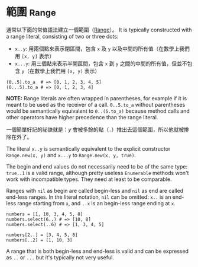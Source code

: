 # 範圍 <small>Range</small>

通常以下面的常值語法建立一個範圍（[Range](http://crystal-lang.org/api/Range.html)）。 It is typically constructed with a range literal, consisting of two or three dots:

* `x..y`: 用兩個點來表示閉區間，包含 `x` 及 `y` 以及中間的所有值（在數學上我們用 `[x, y]` 表示）
* `x...y`: 用三個點來表示半開區間，包含 `x` 到 `y` 之間的中間的所有值，但並不包含 `y`（在數學上我們用 `[x, y)` 表示）

```cr
(0..5).to_a  # => [0, 1, 2, 3, 4, 5]
(0...5).to_a # => [0, 1, 2, 3, 4]
```

**NOTE:** Range literals are often wrapped in parentheses, for example if it is meant to be used as the receiver of a call. `0..5.to_a` without parentheses would be semantically equivalent to `0..(5.to_a)` because method calls and other operators have higher precedence than the range literal.

一個簡單好記的祕訣就是：*y* 會被多餘的點（`.`）推出去這個範圍，所以他就被排除在外了。

The literal `x..y` is semantically equivalent to the explicit constructor `Range.new(x, y)` and `x...y` to `Range.new(x, y, true)`.

The begin and end values do not necessarily need to be of the same type: `true..1` is a valid range, although pretty useless `Enumerable` methods won't work with incompatible types. They need at least to be comparable.

Ranges with `nil` as begin are called begin-less and `nil` as end are called end-less ranges. In the literal notation, `nil` can be omitted: `x..` is an end-less range starting from `x`, and `..x` is an begin-less range ending at `x`.

```cr
numbers = [1, 10, 3, 4, 5, 8]
numbers.select(6..) # => [10, 8]
numbers.select(..6) # => [1, 3, 4, 5]

numbers[2..] = [3, 4, 5, 8]
numbers[..2] = [1, 10, 3]
```

A range that is both begin-less and end-less is valid and can be expressed as `..` or `...` but it's typically not very useful.
